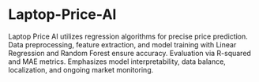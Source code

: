 # Laptop-Price-AI
Laptop Price AI utilizes regression algorithms for precise price prediction. Data preprocessing, feature extraction, and model training with Linear Regression and Random Forest ensure accuracy. Evaluation via R-squared and MAE metrics. Emphasizes model interpretability, data balance, localization, and ongoing market monitoring.
